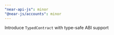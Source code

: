 ```yaml
---
"near-api-js": minor
"@near-js/accounts": minor
---
```


Introduce `TypedContract` with type-safe ABI support
